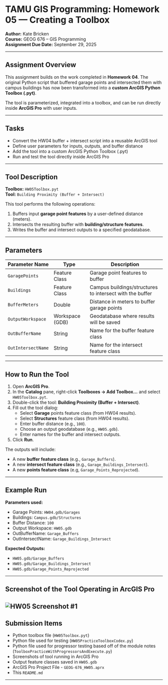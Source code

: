 # TAMU GIS Programming: Homework 05 — Creating a Toolbox

**Author:** Kate Bricken  
**Course:** GEOG 676 – GIS Programming  
**Assignment Due Date:** September 29, 2025  

---

## Assignment Overview

This assignment builds on the work completed in **Homework 04**. The original Python script that buffered garage points and intersected them with campus buildings has now been transformed into a **custom ArcGIS Python Toolbox (.pyt)**.  

The tool is parameterized, integrated into a toolbox, and can be run directly inside **ArcGIS Pro** with user inputs.  

---

## Tasks

- Convert the HW04 buffer + intersect script into a reusable ArcGIS tool  
- Define user parameters for inputs, outputs, and buffer distance  
- Add the tool into a custom ArcGIS Python Toolbox (.pyt)  
- Run and test the tool directly inside ArcGIS Pro  

---

## Tool Description

**Toolbox:** `HW05Toolbox.pyt`  
**Tool:** `Building Proximity (Buffer + Intersect)`  

This tool performs the following operations:  
1. Buffers input **garage point features** by a user-defined distance (meters).  
2. Intersects the resulting buffer with **building/structure features**.  
3. Writes the buffer and intersect outputs to a specified geodatabase.  

---

## Parameters

| Parameter Name     | Type            | Description                                              |
|--------------------|-----------------|----------------------------------------------------------|
| `GaragePoints`     | Feature Class   | Garage point features to buffer                          |
| `Buildings`        | Feature Class   | Campus buildings/structures to intersect with the buffer |
| `BufferMeters`     | Double          | Distance in meters to buffer garage points               |
| `OutputWorkspace`  | Workspace (GDB) | Geodatabase where results will be saved                  |
| `OutBufferName`    | String          | Name for the buffer feature class                        |
| `OutIntersectName` | String          | Name for the intersect feature class                     |

---

## How to Run the Tool

1. Open **ArcGIS Pro**.  
2. In the **Catalog** pane, right-click **Toolboxes → Add Toolbox…** and select `HW05Toolbox.pyt`.  
3. Double-click the tool: **Building Proximity (Buffer + Intersect)**.  
4. Fill out the tool dialog:  
   - Select **Garage** points feature class (from HW04 results).  
   - Select **Structures** feature class (from HW04 results).  
   - Enter buffer distance (e.g., `100`).  
   - Choose an output geodatabase (e.g., `HW05.gdb`).  
   - Enter names for the buffer and intersect outputs.  
5. Click **Run**.  

The outputs will include:  
- A new **buffer feature class** (e.g., `Garage_Buffers`).  
- A new **intersect feature class** (e.g., `Garage_Buildings_Intersect`).  
- A new **points feature class** (e.g, `Garage_Points_Reprojected`). 
---

## Example Run

**Parameters used:**  
- Garage Points: `HW04.gdb/Garages`  
- Buildings: `Campus.gdb/Structures`  
- Buffer Distance: `100`  
- Output Workspace: `HW05.gdb`  
- OutBufferName: `Garage_Buffers`  
- OutIntersectName: `Garage_Buildings_Intersect`  

**Expected Outputs:**  
- `HW05.gdb/Garage_Buffers`  
- `HW05.gdb/Garage_Buildings_Intersect`  
- `HW05.gdb/Garage_Points_Reprojected`

---

## Screenshot of the Tool Operating in ArcGIS Pro

![HW05 Screenshot #1]() 
---

## Submission Items

- Python toolbox file (`HW05Toolbox.pyt`)  
- Python file used for testing (`HW05PracticeToolboxCodex.py`)
- Python file used for progressor testing based off of the module notes (`ToolboxPracticeWithProgressorsAndExecute.py`)
- Screenshots of tool running in ArcGIS Pro 
- Output feature classes saved in `HW05.gdb`
- ArcGIS Pro Project File - `GEOG-676_HW05.aprx`
- This `README.md`  

---
